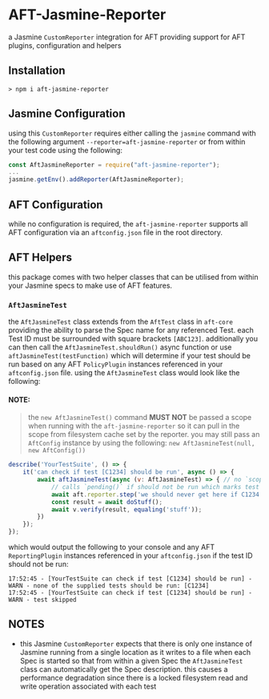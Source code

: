 # AFT-Jasmine-Reporter
a Jasmine `CustomReporter` integration for AFT providing support for AFT plugins, configuration and helpers

## Installation
`> npm i aft-jasmine-reporter`

## Jasmine Configuration
using this `CustomReporter` requires either calling the `jasmine` command with the following argument `--reporter=aft-jasmine-reporter` or from within your test code using the following: 
```javascript
const AftJasmineReporter = require("aft-jasmine-reporter");
...
jasmine.getEnv().addReporter(AftJasmineReporter);
```

## AFT Configuration
while no configuration is required, the `aft-jasmine-reporter` supports all AFT configuration via an `aftconfig.json` file in the root directory.

## AFT Helpers
this package comes with two helper classes that can be utilised from within your Jasmine specs to make use of AFT features.

### `AftJasmineTest`
the `AftJasmineTest` class extends from the `AftTest` class in `aft-core` providing the ability to parse the Spec name for any referenced Test. each Test ID must be surrounded with square brackets `[ABC123]`. additionally you can then call the `AftJasmineTest.shouldRun()` async function or use `aftJasmineTest(testFunction)` which will determine if your test should be run based on any AFT `PolicyPlugin` instances referenced in your `aftconfig.json` file. using the `AftJasmineTest` class would look like the following:
#### NOTE:
> the `new AftJasmineTest()` command **MUST NOT** be passed a scope when running with the `aft-jasmine-reporter` so it can pull in the scope from filesystem cache set by the reporter. you may still pass an `AftConfig` instance by using the following: `new AftJasmineTest(null, new AftConfig())`
```javascript
describe('YourTestSuite', () => {
    it('can check if test [C1234] should be run', async () => {
        await aftJasmineTest(async (v: AftJasmineTest) => { // no `scope` needed
            // calls `pending()` if should not be run which marks test as skipped
            await aft.reporter.step('we should never get here if C1234 should not be run');
            const result = await doStuff();
            await v.verify(result, equaling('stuff'));
        })
    });
});
```
which would output the following to your console and any AFT `ReportingPlugin` instances referenced in your `aftconfig.json` if the test ID should not be run:
```text
17:52:45 - [YourTestSuite can check if test [C1234] should be run] - WARN - none of the supplied tests should be run: [C1234]
17:52:45 - [YourTestSuite can check if test [C1234] should be run] - WARN - test skipped
```

## NOTES
- this Jasmine `CustomReporter` expects that there is only one instance of Jasmine running from a single location as it writes to a file when each Spec is started so that from within a given Spec the `AftJasmineTest` class can automatically get the Spec description. this causes a performance degradation since there is a locked filesystem read and write operation associated with each test